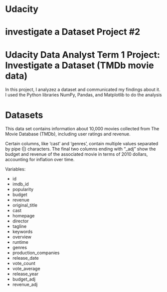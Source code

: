# Udacity
# investigate a Dataset Project #2

# Udacity Data Analyst Term 1 Project: Investigate a Dataset (TMDb movie data)

In this project, I analyzez a dataset and communicated my findings about it. I used the Python libraries NumPy, Pandas, and Matplotlib to do the analysis


# Datasets
This data set contains information about 10,000 movies collected from The Movie Database (TMDb), including user ratings and revenue.

Certain columns, like ‘cast’ and ‘genres’, contain multiple values separated by pipe (|) characters.
The final two columns ending with “_adj” show the budget and revenue of the associated movie in terms of 2010 dollars, accounting for inflation over time.

Variables:
- id
- imdb_id
- popularity
- budget
- revenue
- original_title
- cast
- homepage
- director
- tagline	
- keywords
- overview
- runtime
- genres
- production_companies
- release_date
- vote_count
- vote_average
- release_year
- budget_adj
- revenue_adj



